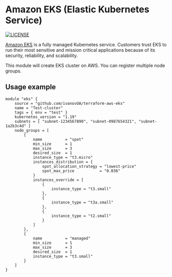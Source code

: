 # Amazon EKS (Elastic Kubernetes Service)

[![LICENSE](https://img.shields.io/github/license/ivanovUA/terraform-aws-eks)](https://github.com/ivanovUA/terraform-aws-eks/blob/master/LICENSE)

[Amazon EKS](https://aws.amazon.com/eks/) is a fully managed Kubernetes service. Customers trust EKS to run their most sensitive and mission critical applications because of its security, reliability, and scalability.

This module will create EKS cluster on AWS. You can register multiple node groups.

## Usage example
```hcl
module "eks" {
    source = "github.com/ivanovUA/terraform-aws-eks"
    name = "Test-cluster"
    tags = { env = "test" }
    kubernetes_version = "1.19"
    subnets = [ "subnet-1234567890", "subnet-0987654321", "subnet-1a2b3c4d" ]
    node_groups = [
        {
            name          = "spot"
            min_size      = 1
            max_size      = 3
            desired_size  = 1
            instance_type = "t3.micro"
            instances_distribution = {
                spot_allocation_strategy = "lowest-price"
                spot_max_price           = "0.036"
            }
            instances_override = [
                {
                    instance_type = "t3.small"
                },
                {
                    instance_type = "t3a.small"
                },
                {
                    instance_type = "t2.small"
                }
            ]
        },
        {
            name          = "managed"
            min_size      = 1
            max_size      = 3
            desired_size  = 1
            instance_type = "t3.small"
        }
    ]
}
```

